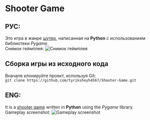 # Shooter Game
## РУС:
Это игра в жанре [шутер](https://ru.wikipedia.org/wiki/%D0%A8%D1%83%D1%82%D0%B5%D1%80), написанная на **Python** с использованием библиотеки *Pygame*.\
Снимок геймплея:
![Снимок геймплея](https://i.ibb.co/px3fr6Y/gameplay-screenshot.jpg)
## Сборка игры из исходного кода
Вначале клонируйте проект, используя Git:<br>
```git clone https://github.com/tyriksheyh4567/Shooter-Game.git```
## ENG:
It is a [shooter game](https://en.wikipedia.org/wiki/Shooter_game) written in **Python** using the *Pygame* library.\
Gameplay screenshot:
![Gameplay screenshot](https://i.ibb.co/px3fr6Y/gameplay-screenshot.jpg)
